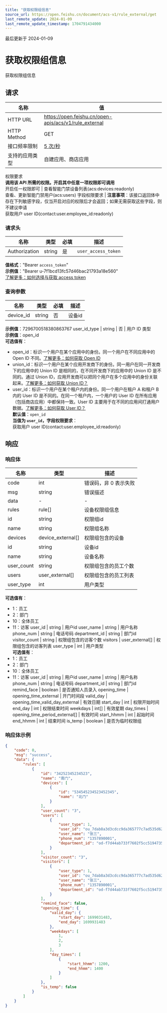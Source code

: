 ```yaml
---
title: "获取权限组信息"
source_url: https://open.feishu.cn/document/acs-v1/rule_external/get
last_remote_update: 2024-01-09
last_remote_update_timestamp: 1704791434000
---
```

最后更新于 2024-01-09

# 获取权限组信息

获取权限组信息

## 请求
名称 | 值
---|---
HTTP URL | https://open.feishu.cn/open-apis/acs/v1/rule_external
HTTP Method | GET
接口频率限制 | [5 次/秒](https://open.feishu.cn/document/ukTMukTMukTM/uUzN04SN3QjL1cDN)
支持的应用类型 | 自建应用、商店应用
权限要求  
            **调用该 API 所需的权限。开启其中任意一项权限即可调用**  
            开启任一权限即可 | 查看智能门禁设备列表(acs:devices:readonly)  
            查看、更新智能门禁用户(acs:users)
字段权限要求 | **注意事项**：该接口返回体中存在下列敏感字段，仅当开启对应的权限后才会返回；如果无需获取这些字段，则不建议申请  
        获取用户 user ID(contact:user.employee_id:readonly)

### 请求头

名称 | 类型 | 必填 | 描述
--- | --- | --- | ---
Authorization | string | 是 | `user_access_token`  
**值格式**："Bearer `access_token`"  
**示例值**："Bearer u-7f1bcd13fc57d46bac21793a18e560"  
[了解更多：如何选择与获取 access token](https://open.feishu.cn/document/uAjLw4CM/ugTN1YjL4UTN24CO1UjN/trouble-shooting/how-to-choose-which-type-of-token-to-use)

### 查询参数

名称 | 类型 | 必填 | 描述
--- | --- | --- | ---
device_id | string | 否 | 设备id  
**示例值**：7296700518380863767
user_id_type | string | 否 | 用户 ID 类型  
**示例值**：open_id  
**可选值有**：  
- open_id：标识一个用户在某个应用中的身份。同一个用户在不同应用中的 Open ID 不同。[了解更多：如何获取 Open ID](https://open.feishu.cn/document/uAjLw4CM/ugTN1YjL4UTN24CO1UjN/trouble-shooting/how-to-obtain-openid)  
- union_id：标识一个用户在某个应用开发商下的身份。同一用户在同一开发商下的应用中的 Union ID 是相同的，在不同开发商下的应用中的 Union ID 是不同的。通过 Union ID，应用开发商可以把同个用户在多个应用中的身份关联起来。[了解更多：如何获取 Union ID？](https://open.feishu.cn/document/uAjLw4CM/ugTN1YjL4UTN24CO1UjN/trouble-shooting/how-to-obtain-union-id)  
- user_id：标识一个用户在某个租户内的身份。同一个用户在租户 A 和租户 B 内的 User ID 是不同的。在同一个租户内，一个用户的 User ID 在所有应用（包括商店应用）中都保持一致。User ID 主要用于在不同的应用间打通用户数据。[了解更多：如何获取 User ID？](https://open.feishu.cn/document/uAjLw4CM/ugTN1YjL4UTN24CO1UjN/trouble-shooting/how-to-obtain-user-id)  
**默认值**：`open_id`  
**当值为 `user_id`，字段权限要求**：  
获取用户 user ID(contact:user.employee_id:readonly)

## 响应

### 响应体

名称 | 类型 | 描述
--- | --- | ---
code | int | 错误码，非 0 表示失败
msg | string | 错误描述
data | \- | \-
rules | rule\[\] | 设备权限组信息
id | string | 权限组id
name | string | 权限组名称
devices | device_external\[\] | 权限组包含的设备
id | string | 设备id
name | string | 设备名称
user_count | string | 权限组包含的员工个数
users | user_external\[\] | 权限组包含的员工列表
user_type | int | 用户类型  
**可选值有**：  
- 1：员工  
- 2：部门  
- 10：全体员工  
- 11：访客
user_id | string | 用户id
user_name | string | 用户名称
phone_num | string | 电话号码
department_id | string | 部门id
visitor_count | string | 权限组包含的访客个数
visitors | user_external\[\] | 权限组包含的访客列表
user_type | int | 用户类型  
**可选值有**：  
- 1：员工  
- 2：部门  
- 10：全体员工  
- 11：访客
user_id | string | 用户id
user_name | string | 用户名称
phone_num | string | 电话号码
department_id | string | 部门id
remind_face | boolean | 是否通知人员录入
opening_time | opening_time_external | 开门时间段
valid_day | opening_time_valid_day_external | 有效日期
start_day | int | 权限开始时间
end_day | int | 权限结束时间
weekdays | int\[\] | 有效星期
day_times | opening_time_period_external\[\] | 有效时间
start_hhmm | int | 起始时间
end_hhmm | int | 结束时间
is_temp | boolean | 是否为临时权限组

### 响应体示例
```json
{
    "code": 0,
    "msg": "success",
    "data": {
        "rules": [
            {
                "id": "34252345234523",
                "name": "南门",
                "devices": [
                    {
                        "id": "534545234523452345",
                        "name": "北门"
                    }
                ],
                "user_count": "3",
                "users": [
                    {
                        "user_type": 1,
                        "user_id": "ou_7dab8a3d3cdcc9da365777c7ad535d62",
                        "user_name": "张三",
                        "phone_num": "1357890001",
                        "department_id": "od-f7d44ab733f7602f5cc5194735fd9aaf"
                    }
                ],
                "visitor_count": "3",
                "visitors": [
                    {
                        "user_type": 1,
                        "user_id": "ou_7dab8a3d3cdcc9da365777c7ad535d62",
                        "user_name": "张三",
                        "phone_num": "1357890001",
                        "department_id": "od-f7d44ab733f7602f5cc5194735fd9aaf"
                    }
                ],
                "remind_face": false,
                "opening_time": {
                    "valid_day": {
                        "start_day": 1699031483,
                        "end_day": 1699931483
                    },
                    "weekdays": [
                        1,
                        2,
                        3
                    ],
                    "day_times": [
                        {
                            "start_hhmm": 1200,
                            "end_hhmm": 1400
                        }
                    ]
                },
                "is_temp": false
            }
        ]
    }
}
```
